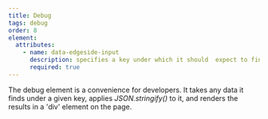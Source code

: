 ```yaml
---
title: Debug
tags: debug
order: 8
element:
  attributes:
    - name: data-edgeside-input
      description: specifies a key under which it should  expect to find data
      required: true
---
```

The debug element is a convenience for developers. It takes any data it finds under a given key, applies *JSON.stringify()* to it, and renders the results in a 'div' element on the page.
